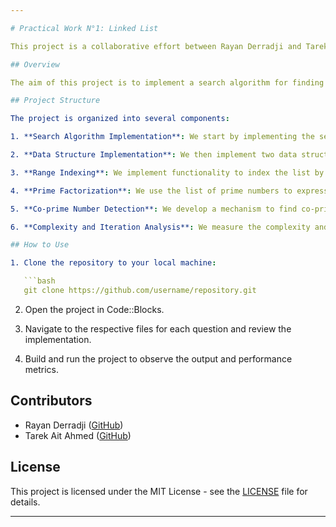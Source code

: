 ```yaml
---

# Practical Work N°1: Linked List

This project is a collaborative effort between Rayan Derradji and Tarek Ait Ahmed for the Practical Work N°1 on Linked List.

## Overview

The aim of this project is to implement a search algorithm for finding prime numbers up to a specified number, using linked lists and dynamic arrays. We employ the Sieve of Eratosthenes algorithm to efficiently generate prime numbers and then explore various operations on them.

## Project Structure

The project is organized into several components:

1. **Search Algorithm Implementation**: We start by implementing the search algorithm without using any data structures.

2. **Data Structure Implementation**: We then implement two data structures, namely dynamic arrays and linked lists, to store and manipulate the prime numbers.

3. **Range Indexing**: We implement functionality to index the list by range, allowing for efficient retrieval of prime numbers between according to the input range.

4. **Prime Factorization**: We use the list of prime numbers to express each number from the initial list as a product of prime numbers, storing the divisors in the respective nodes.

5. **Co-prime Number Detection**: We develop a mechanism to find co-prime numbers among the generated prime numbers.

6. **Complexity and Iteration Analysis**: We measure the complexity and number of iterations involved in the various operations to assess the performance of our implementation.

## How to Use

1. Clone the repository to your local machine:

   ```bash
   git clone https://github.com/username/repository.git
   ```

2. Open the project in Code::Blocks.

3. Navigate to the respective files for each question and review the implementation.

4. Build and run the project to observe the output and performance metrics.

## Contributors

- Rayan Derradji ([GitHub](https://github.com/Rennsen))
- Tarek Ait Ahmed ([GitHub](https://github.com/tarek-ait))

## License

This project is licensed under the MIT License - see the [LICENSE](LICENSE) file for details.

---
```

